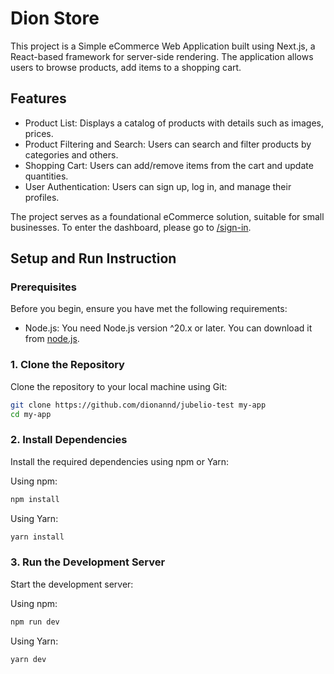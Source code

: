 # Dion Store

This project is a Simple eCommerce Web Application built using Next.js, a React-based framework for server-side rendering. The application allows users to browse products, add items to a shopping cart.

## Features

- Product List: Displays a catalog of products with details such as images, prices.
- Product Filtering and Search: Users can search and filter products by categories and others.
- Shopping Cart: Users can add/remove items from the cart and update quantities.
- User Authentication: Users can sign up, log in, and manage their profiles.

The project serves as a foundational eCommerce solution, suitable for small businesses. To enter the dashboard, please go to [/sign-in](https://dion-store.vercel.app/sign-in).

## Setup and Run Instruction

### Prerequisites

Before you begin, ensure you have met the following requirements:

- Node.js: You need Node.js version ^20.x or later. You can download it from [node.js](https://nodejs.org).

### 1. Clone the Repository

Clone the repository to your local machine using Git:

```bash
git clone https://github.com/dionannd/jubelio-test my-app
cd my-app
```

### 2. Install Dependencies

Install the required dependencies using npm or Yarn:

Using npm:

```bash
npm install
```

Using Yarn:

```bash
yarn install
```

### 3. Run the Development Server

Start the development server:

Using npm:

```bash
npm run dev
```

Using Yarn:

```bash
yarn dev
```
